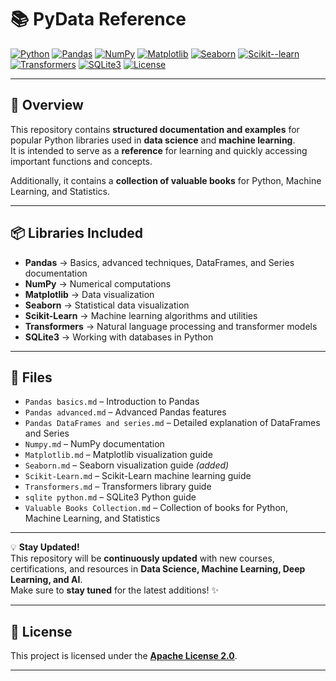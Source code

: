 # 📚 PyData Reference

[![Python](https://img.shields.io/badge/Python-3.10%2B-blue)](https://www.python.org/)
[![Pandas](https://img.shields.io/badge/Pandas-Documentation-orange)](https://pandas.pydata.org/docs/)
[![NumPy](https://img.shields.io/badge/NumPy-Documentation-purple)](https://numpy.org/doc/stable/)
[![Matplotlib](https://img.shields.io/badge/Matplotlib-Documentation-blue)](https://matplotlib.org/stable/contents.html)
[![Seaborn](https://img.shields.io/badge/Seaborn-Documentation-lightblue)](https://seaborn.pydata.org/)
[![Scikit--learn](https://img.shields.io/badge/Scikit--learn-Documentation-green)](https://scikit-learn.org/stable/user_guide.html)
[![Transformers](https://img.shields.io/badge/Transformers-Documentation-yellow)](https://huggingface.co/docs/transformers/index)
[![SQLite3](https://img.shields.io/badge/SQLite3-Documentation-red)](https://docs.python.org/3/library/sqlite3.html)
[![License](https://img.shields.io/badge/License-Apache%202.0-black)](https://www.apache.org/licenses/LICENSE-2.0)

---

## 📄 Overview
This repository contains **structured documentation and examples** for popular Python libraries used in **data science** and **machine learning**.  
It is intended to serve as a **reference** for learning and quickly accessing important functions and concepts.  

Additionally, it contains a **collection of valuable books** for Python, Machine Learning, and Statistics.

---

## 📦 Libraries Included
- **Pandas** → Basics, advanced techniques, DataFrames, and Series documentation  
- **NumPy** → Numerical computations  
- **Matplotlib** → Data visualization  
- **Seaborn** → Statistical data visualization  
- **Scikit-Learn** → Machine learning algorithms and utilities  
- **Transformers** → Natural language processing and transformer models  
- **SQLite3** → Working with databases in Python  

---

## 📁 Files
- `Pandas basics.md` – Introduction to Pandas  
- `Pandas advanced.md` – Advanced Pandas features  
- `Pandas DataFrames and series.md` – Detailed explanation of DataFrames and Series  
- `Numpy.md` – NumPy documentation  
- `Matplotlib.md` – Matplotlib visualization guide  
- `Seaborn.md` – Seaborn visualization guide *(added)*  
- `Scikit-Learn.md` – Scikit-Learn machine learning guide  
- `Transformers.md` – Transformers library guide  
- `sqlite python.md` – SQLite3 Python guide  
- `Valuable Books Collection.md` – Collection of books for Python, Machine Learning, and Statistics

---

:bulb: **Stay Updated!**  
This repository will be **continuously updated** with new courses, certifications, and resources in **Data Science, Machine Learning, Deep Learning, and AI**.  
Make sure to **stay tuned** for the latest additions! :sparkles:

---


## 📜 License
This project is licensed under the **[Apache License 2.0](https://www.apache.org/licenses/LICENSE-2.0)**.

---
